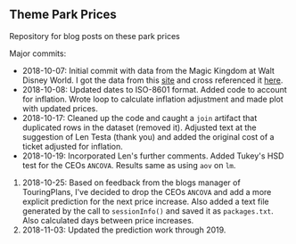 ## Theme Park Prices

Repository for blog posts on these park prices




Major commits:

- 2018-10-07: Initial commit with data from the Magic Kingdom at Walt Disney World. I got the data from this [site](http://allears.net/walt-disney-world/wdw-planning/wdw-ticket-increase-guide/) and cross referenced it [here](https://www.travelandleisure.com/trip-ideas/disney-vacations/disney-world-ticket-costs-over-time).
- 2018-10-08: Updated dates to ISO-8601 format. Added code to account for inflation. Wrote loop to calculate inflation adjustment and made plot with updated prices.
- 2018-10-17: Cleaned up the code and caught a `join` artifact that duplicated rows in the dataset (removed it). Adjusted text at the suggestion of Len Testa (thank you) and added the original cost of a ticket adjusted for inflation.
- 2018-10-19: Incorporated Len's further comments. Added Tukey's HSD test for the CEOs `ANCOVA`. Results same as using `aov` on `lm`.
1. 2018-10-25: Based on feedback from the blogs manager of TouringPlans, I've decided to drop the CEOs `ANCOVA` and add a more explicit prediction for the next price increase. Also added a text file generated by the call to `sessionInfo()` and saved it as `packages.txt`. Also calculated days between price increases.
1. 2018-11-03: Updated the prediction work through 2019.
